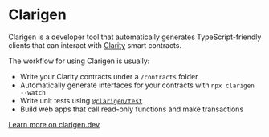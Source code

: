 # Clarigen

<!-- TOC depthfrom:2 -->

<!-- /TOC -->

Clarigen is a developer tool that automatically generates TypeScript-friendly clients that can interact with [Clarity](https://clarity-lang.org) smart contracts.

The workflow for using Clarigen is usually:

- Write your Clarity contracts under a `/contracts` folder
- Automatically generate interfaces for your contracts with `npx clarigen --watch`
- Write unit tests using [`@clarigen/test`](https://clarigen.dev/docs/unit-tests/quick-start)
- Build web apps that call read-only functions and make transactions

[Learn more on clarigen.dev](https://clarigen.dev)
